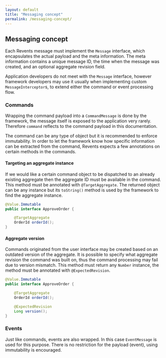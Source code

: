 ```yaml
---
layout: default
title: "Messaging concept"
permalink: /messaging-concept/
---
```


## Messaging concept

Each Revents message must implement the `Message` interface, which encapsulates the actual payload and the meta information.
The meta information contains a unique message ID, the time when the message was created, and an optional aggregate revision field.

Application developers do not meet with the `Message` interface, however framework developers may use it usually when implementing custom `MessageInterceptor`s,
to extend either the command or event processing flow.

### Commands

Wrapping the command payload into a `CommandMessage` is done by the framework, the message itself is exposed to the application very rarely. Therefore `command` reflects
to the command payload in this documentation.

The command can be any type of object but it is recommended to enforce immutability. In order to let the framework know how specific information can be extracted from the command,
Revents expects a few annotations on certain methods in the commands.

#### Targeting an aggregate instance

If we would like a certain command object to be dispatched to an already existing aggregate then the aggregate ID must be available in the command. This method must be annotated
with `@TargetAggregate`. The returned object can be any instance but its `toString()` method is used by the framework to find the aggregate instance.

```java
@Value.Immutable
public interface ApproveOrder {

    @TargetAggregate
    OrderId orderId();
}
```

#### Aggregate version

Commands originated from the user interface may be created based on an outdated version of the aggregate. It is possible to specify what aggregate revision the command was built on,
thus the command processing may fail due to version mismatch. This method must return any `Number` instance, the method must be annotated with `@ExpectedRevision`.

```java
@Value.Immutable
public interface ApproveOrder {

    @TargetAggregate
    OrderId orderId();

    @ExpectedRevision
    Long version();
}
```

### Events

Just like commands, events are also wrapped. In this case `EventMessage` is used for this purpose. There is no restriction for the payload (event), using immutability is encouraged.
